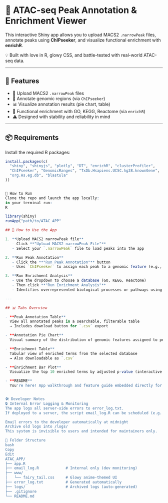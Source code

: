 # 🔬 ATAC-seq Peak Annotation & Enrichment Viewer

This interactive Shiny app allows you to upload MACS2 `.narrowPeak` files, annotate peaks using **ChIPseeker**, and visualize functional enrichment with **enrichR**.

💡 Built with love in R, glowy CSS, and battle-tested with real-world ATAC-seq data.

---

## 🚀 Features

- 📂 Upload MACS2 `.narrowPeak` files
- 🧬 Annotate genomic regions (via `ChIPseeker`)
- 📊 Visualize annotation results (pie chart, table)
- 🧠 Functional enrichment with GO, KEGG, Reactome (via `enrichR`)
- ⚠️ Designed with stability and reliability in mind

---

## 📦 Requirements

Install the required R packages:

```r
install.packages(c(
  "shiny", "shinyjs", "plotly", "DT", "enrichR", "clusterProfiler",
  "ChIPseeker", "GenomicRanges", "TxDb.Hsapiens.UCSC.hg38.knownGene",
  "org.Hs.eg.db", "blastula"
))


🧪 How to Run
Clone the repo and launch the app locally:
in your terminal run:
R

library(shiny)
runApp("path/to/ATAC_APP"

## 🧪 How to Use the App

1. **Upload MACS2 narrowPeak file**  
   - Click **"Upload MACS2 narrowPeak File"**  
   - Select your `.narrowPeak` file to load peaks into the app

2. **Run Peak Annotation**  
   - Click the **"Run Peak Annotation"** button  
   - Uses `ChIPseeker` to assign each peak to a genomic feature (e.g., promoter, intron, intergenic)

3. **Run Enrichment Analysis**  
   - Use the dropdown to choose a database (GO, KEGG, Reactome)  
   - Then click **"Run Enrichment Analysis"**  
   - Identifies overrepresented biological processes or pathways using your annotated gene list

---

## 📊 Tabs Overview

- **Peak Annotation Table**  
  View all annotated peaks in a searchable, filterable table  
  → Includes download button for `.csv` export

- **Annotation Pie Chart**  
  Visual summary of the distribution of genomic features assigned to peaks

- **Enrichment Table**  
  Tabular view of enriched terms from the selected database  
  → Also downloadable as `.csv`

- **Enrichment Bar Plot**  
  Visualize the top 10 enriched terms by adjusted p-value (interactive `plotly` bar chart)

- **README**  
  You're here! App walkthrough and feature guide embedded directly for convenience.


🛠️ Developer Notes
🔒 Internal Error Logging & Monitoring
The app logs all server-side errors to error_log.txt.
If deployed to a server, the script email_log.R can be scheduled (e.g. with cron or taskscheduleR) to:

Email errors to the developer automatically at midnight
Archive old logs into /logs/
This system is invisible to users and intended for maintainers only.

📁 Folder Structure
bash
Copy
Edit
ATAC_APP/
├── app.R
├── email_log.R            # Internal only (dev monitoring)
├── www/
│   └── fairy_tail.css     # Glowy anime-themed UI
├── error_log.txt          # Generated automatically
├── logs/                  # Archived logs (auto-generated)
├── .gitignore
└── README.md
